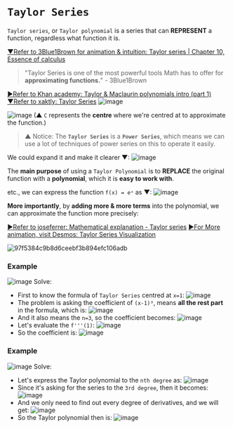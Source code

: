 # `Taylor Series`
`Taylor series`, or `Taylor polynomial` is a series that can **REPRESENT** a function, regardless what function it is.

[▼Refer to 3Blue1Brown for animation & intuition: Taylor series | Chapter 10, Essence of calculus](https://www.youtube.com/watch?v=3d6DsjIBzJ4&t=56s)
> "Taylor Series is one of the most powerful tools Math has to offer for **approximating functions.**" - 3Blue1Brown

[►Refer to Khan academy: Taylor & Maclaurin polynomials intro (part 1)](https://www.khanacademy.org/math/old-ap-calculus-bc/bc-series/bc-taylor-series/v/maclaurin-and-taylor-series-intuition)
[▼Refer to xaktly: Taylor Series](http://www.xaktly.com/TaylorSeries.html)
![image](https://user-images.githubusercontent.com/14041622/42205356-d96aef1e-7ed6-11e8-8c2d-82b0b408bb4e.png)


![image](https://user-images.githubusercontent.com/14041622/42205070-f8bc7ffa-7ed5-11e8-851a-6ac45201b5ee.png)
(▲ `C` represents the **centre** where we're centred at to approximate the function.)

> ▲ Notice: The **`Taylor Series`** is a **`Power Series`**, which means we can use a lot of techniques of power series on this to operate it easily.

We could expand it and make it clearer ▼:
![image](https://user-images.githubusercontent.com/14041622/42205239-73484920-7ed6-11e8-8f88-80b08440261a.png)


The **main purpose** of using a `Taylor Polynomial` is to **REPLACE** the original function with a **polynomial**, which it is **easy to work with**.

etc., we can express the function `f(x) = eˣ` as ▼:
![image](https://user-images.githubusercontent.com/14041622/42203582-d55cde1e-7ed1-11e8-8eda-7f00d635e001.png)

**More importantly**, by **adding more & more terms** into the polynomial, we can approximate the function more precisely:

[►Refer to joseferrer: Mathematical explanation - Taylor series](https://steemit.com/mathematics/@joseferrer/mathematical-explanation-taylor-series)
[►For More animation, visit Desmos: Taylor Series Visualization](https://www.desmos.com/calculator/oiexhzavjp)

![97f5384c9b8d6ceebf3b894efc106adb](https://user-images.githubusercontent.com/14041622/42213417-4083dc38-7eeb-11e8-91d8-1d7c90abc4dd.gif)



### Example
![image](https://user-images.githubusercontent.com/14041622/42154228-c8084e84-7e17-11e8-9388-1e4817228c0d.png)
Solve:
- First to know the formula of `Taylor Series` centred at `x=1`:
![image](https://user-images.githubusercontent.com/14041622/42154259-d6b14404-7e17-11e8-9fb5-50deb8f09a15.png)
- The problem is asking the coefficient of `(x-1)³`, means **all the rest part** in the formula, which is:
![image](https://user-images.githubusercontent.com/14041622/42154421-4bfa9c24-7e18-11e8-91af-dfded4db92e9.png)
- And it also means the `n=3`, so the coefficient becomes:
![image](https://user-images.githubusercontent.com/14041622/42154540-9c099f26-7e18-11e8-8eb9-625771b3c88b.png)
- Let's evaluate the `f'''(1)`:
![image](https://user-images.githubusercontent.com/14041622/42154522-91a67d2e-7e18-11e8-878a-4324dd932448.png)
- So the coefficient is:
![image](https://user-images.githubusercontent.com/14041622/42154558-abe0a26e-7e18-11e8-8115-ef65f579cf0b.png)



### Example
![image](https://user-images.githubusercontent.com/14041622/42206442-b2846152-7ed9-11e8-8539-cf4c0c2bcaed.png)
Solve:
- Let's express the Taylor polynomial to the `nth degree` as:
![image](https://user-images.githubusercontent.com/14041622/42206602-37675a1e-7eda-11e8-9560-07e69c826435.png)
- Since it's asking for the series to the `3rd degree`, then it becomes:
![image](https://user-images.githubusercontent.com/14041622/42206807-c8dd4468-7eda-11e8-808e-a37f4e38d65f.png)
- And we only need to find out every degree of derivatives, and we will get:
![image](https://user-images.githubusercontent.com/14041622/42206703-7bdcc7b0-7eda-11e8-8be3-7aa7591f902e.png)
- So the Taylor polynomial then is:
![image](https://user-images.githubusercontent.com/14041622/42206818-cdede50c-7eda-11e8-8c4c-0bff77d285d1.png)


